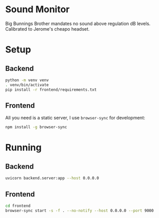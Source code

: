 # Sound Monitor

Big Bunnings Brother mandates no sound above regulation dB levels. Calibrated to Jerome's cheapo headset.


# Setup

## Backend

```bash
python -m venv venv
. venv/bin/activate
pip install -r frontend/requirements.txt
```

## Frontend

All you need is a static server, I use `browser-sync` for development:

```bash
npm install -g browser-sync
```


# Running

## Backend

```bash
uvicorn backend.server:app --host 0.0.0.0
```

## Frontend

```bash
cd frontend
browser-sync start -s -f . --no-notify --host 0.0.0.0 --port 9000
```
